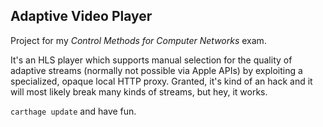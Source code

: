 ## Adaptive Video Player

Project for my *Control Methods for Computer Networks* exam.

It's an HLS player which supports manual selection for the quality of adaptive streams (normally not possible via Apple APIs) by exploiting a specialized, opaque local HTTP proxy. Granted, it's kind of an hack and it will most likely break many kinds of streams, but hey, it works.

`carthage update` and have fun.